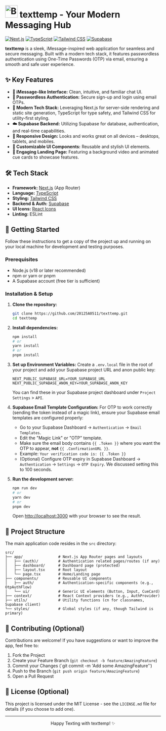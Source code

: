 # <img src="https://raw.githubusercontent.com/Tarikul-Islam-Anik/Animated-Fluent-Emojis/master/Emojis/Food/Bubble%20Tea.png" alt="Bubble Tea" width="40" height="40" /> texttemp - Your Modern Messaging Hub

[![Next.js](https://img.shields.io/badge/Next.js-000000?style=for-the-badge&logo=nextdotjs&logoColor=white)](https://nextjs.org/) [![TypeScript](https://img.shields.io/badge/TypeScript-3178C6?style=for-the-badge&logo=typescript&logoColor=white)](https://www.typescriptlang.org/) [![Tailwind CSS](https://img.shields.io/badge/Tailwind_CSS-38B2AC?style=for-the-badge&logo=tailwind-css&logoColor=white)](https://tailwindcss.com/) [![Supabase](https://img.shields.io/badge/Supabase-3ECF8E?style=for-the-badge&logo=supabase&logoColor=white)](https://supabase.io/)

**texttemp** is a sleek, iMessage-inspired web application for seamless and secure messaging. Built with a modern tech stack, it features passwordless authentication using One-Time Passwords (OTP) via email, ensuring a smooth and safe user experience.

<!-- Optional: Add a GIF or screenshot here -->
<!-- e.g., <p align="center"><img src="link_to_your_screenshot.png" width="700"></p> -->

## ✨ Key Features

*   **💬 iMessage-like Interface:** Clean, intuitive, and familiar chat UI.
*   **🔐 Passwordless Authentication:** Secure sign-up and login using email OTPs.
*   **🚀 Modern Tech Stack:** Leveraging Next.js for server-side rendering and static site generation, TypeScript for type safety, and Tailwind CSS for utility-first styling.
*   **☁️ Supabase Backend:** Utilizing Supabase for database, authentication, and real-time capabilities.
*   **📱 Responsive Design:** Looks and works great on all devices – desktops, tablets, and mobiles.
*   **🎨 Customizable UI Components:** Reusable and stylish UI elements.
*   **🎥 Engaging Landing Page:** Featuring a background video and animated cue cards to showcase features.

## 🛠️ Tech Stack

*   **Framework:** [Next.js](https://nextjs.org/) (App Router)
*   **Language:** [TypeScript](https://www.typescriptlang.org/)
*   **Styling:** [Tailwind CSS](https://tailwindcss.com/)
*   **Backend & Auth:** [Supabase](https://supabase.io/)
*   **UI Icons:** [React Icons](https://react-icons.github.io/react-icons/)
*   **Linting:** ESLint

## 🚀 Getting Started

Follow these instructions to get a copy of the project up and running on your local machine for development and testing purposes.

### Prerequisites

*   Node.js (v18 or later recommended)
*   npm or yarn or pnpm
*   A Supabase account (free tier is sufficient)

### Installation & Setup

1.  **Clone the repository:**
    ```bash
    git clone https://github.com/20125A0511/texttemp.git
    cd texttemp
    ```

2.  **Install dependencies:**
    ```bash
    npm install
    # or
    yarn install
    # or
    pnpm install
    ```

3.  **Set up Environment Variables:**
    Create a `.env.local` file in the root of your project and add your Supabase project URL and anon public key:
    ```env
    NEXT_PUBLIC_SUPABASE_URL=YOUR_SUPABASE_URL
    NEXT_PUBLIC_SUPABASE_ANON_KEY=YOUR_SUPABASE_ANON_KEY
    ```
    You can find these in your Supabase project dashboard under `Project Settings` > `API`.

4.  **Supabase Email Template Configuration:**
    For OTP to work correctly (sending the token instead of a magic link), ensure your Supabase email templates are configured properly:
    *   Go to your Supabase Dashboard -> `Authentication` -> `Email Templates`.
    *   Edit the "Magic Link" or "OTP" template.
    *   Make sure the email body contains `{{ .Token }}` where you want the OTP to appear, **not** `{{ .ConfirmationURL }}`.
    *   Example: `Your verification code is: {{ .Token }}`
    *   (Optional) Configure OTP expiry in Supabase Dashboard -> `Authentication` -> `Settings` -> `OTP Expiry`. We discussed setting this to 100 seconds.

5.  **Run the development server:**
    ```bash
    npm run dev
    # or
    yarn dev
    # or
    pnpm dev
    ```
    Open [http://localhost:3000](http://localhost:3000) with your browser to see the result.

## 📂 Project Structure

The main application code resides in the `src` directory:

```
src/
├── app/                # Next.js App Router pages and layouts
│   ├── (auth)/         # Authentication related pages/routes (if any)
│   ├── dashboard/      # Dashboard page (protected)
│   ├── layout.tsx      # Root layout
│   └── page.tsx        # Home/Landing page
├── components/         # Reusable UI components
│   ├── auth/           # Authentication-specific components (e.g., OtpAuthFlow)
│   └── ui/             # Generic UI elements (Button, Input, CueCard)
├── context/            # React Context providers (e.g., AuthProvider)
├── utils/              # Utility functions (cn for classnames, Supabase client)
└── styles/             # Global styles (if any, though Tailwind is primary)
```

## 🤝 Contributing (Optional)

Contributions are welcome! If you have suggestions or want to improve the app, feel free to:
1.  Fork the Project
2.  Create your Feature Branch (`git checkout -b feature/AmazingFeature`)
3.  Commit your Changes (`git commit -m 'Add some AmazingFeature'')
4.  Push to the Branch (`git push origin feature/AmazingFeature`)
5.  Open a Pull Request

## 📜 License (Optional)

This project is licensed under the MIT License - see the `LICENSE.md` file for details (if you choose to add one).

---

<p align="center">Happy Texting with texttemp! ✨</p>
